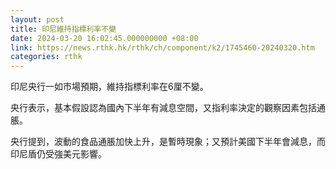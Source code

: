 ```yaml
---
layout: post
title: 印尼維持指標利率不變
date: 2024-03-20 16:02:45.000000000 +08:00
link: https://news.rthk.hk/rthk/ch/component/k2/1745460-20240320.htm
categories: rthk
---
```


印尼央行一如市場預期，維持指標利率在6厘不變。

央行表示，基本假設認為國內下半年有減息空間，又指利率決定的觀察因素包括通脹。

央行提到，波動的食品通脹加快上升，是暫時現象；又預計美國下半年會減息，而印尼盾仍受強美元影響。
